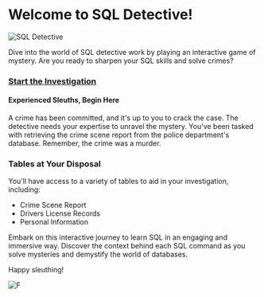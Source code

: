 # Welcome to SQL Detective!

![SQL Detective](https://mystery.knightlab.com/174092-clue-illustration.png)

Dive into the world of SQL detective work by playing an interactive game of mystery. Are you ready to sharpen your SQL skills and solve crimes?

### [Start the Investigation](https://mystery.knightlab.com/index.html#experienced)

#### Experienced Sleuths, Begin Here
A crime has been committed, and it's up to you to crack the case. The detective needs your expertise to unravel the mystery. You've been tasked with retrieving the crime scene report from the police department's database. Remember, the crime was a murder.

### Tables at Your Disposal
You'll have access to a variety of tables to aid in your investigation, including:
- Crime Scene Report
- Drivers License Records
- Personal Information

Embark on this interactive journey to learn SQL in an engaging and immersive way. Discover the context behind each SQL command as you solve mysteries and demystify the world of databases.

Happy sleuthing!

![F](https://i.imgur.com/gNfddm9.gif)